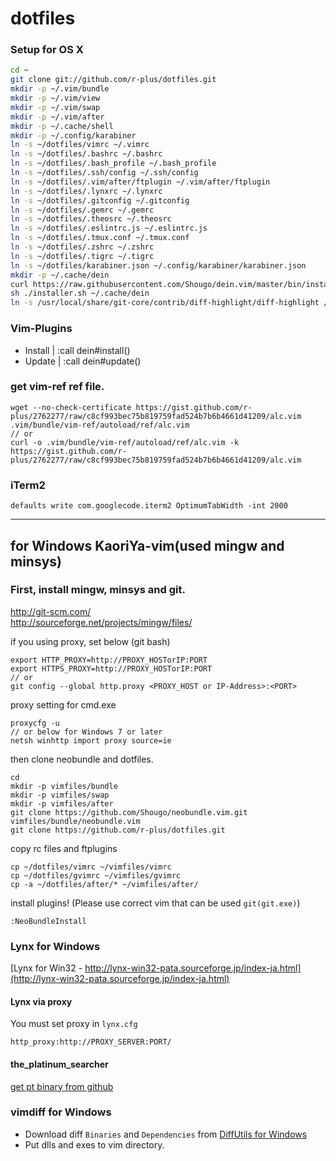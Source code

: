# dotfiles

### Setup for OS X

```bash
cd ~
git clone git://github.com/r-plus/dotfiles.git
mkdir -p ~/.vim/bundle
mkdir -p ~/.vim/view
mkdir -p ~/.vim/swap
mkdir -p ~/.vim/after
mkdir -p ~/.cache/shell
mkdir -p ~/.config/karabiner
ln -s ~/dotfiles/vimrc ~/.vimrc
ln -s ~/dotfiles/.bashrc ~/.bashrc
ln -s ~/dotfiles/.bash_profile ~/.bash_profile
ln -s ~/dotfiles/.ssh/config ~/.ssh/config
ln -s ~/dotfiles/.vim/after/ftplugin ~/.vim/after/ftplugin
ln -s ~/dotfiles/.lynxrc ~/.lynxrc
ln -s ~/dotfiles/.gitconfig ~/.gitconfig
ln -s ~/dotfiles/.gemrc ~/.gemrc
ln -s ~/dotfiles/.theosrc ~/.theosrc
ln -s ~/dotfiles/.eslintrc.js ~/.eslintrc.js
ln -s ~/dotfiles/.tmux.conf ~/.tmux.conf
ln -s ~/dotfiles/.zshrc ~/.zshrc
ln -s ~/dotfiles/.tigrc ~/.tigrc
ln -s ~/dotfiles/karabiner.json ~/.config/karabiner/karabiner.json
mkdir -p ~/.cache/dein
curl https://raw.githubusercontent.com/Shougo/dein.vim/master/bin/installer.sh > installer.sh
sh ./installer.sh ~/.cache/dein
ln -s /usr/local/share/git-core/contrib/diff-highlight/diff-highlight /usr/local/bin/diff-highlight
```

### Vim-Plugins

* Install | :call dein#install()
* Update | :call dein#update()

### get vim-ref ref file.

    wget --no-check-certificate https://gist.github.com/r-plus/2762277/raw/c8cf993bec75b819759fad524b7b6b4661d41209/alc.vim .vim/bundle/vim-ref/autoload/ref/alc.vim
    // or
    curl -o .vim/bundle/vim-ref/autoload/ref/alc.vim -k https://gist.github.com/r-plus/2762277/raw/c8cf993bec75b819759fad524b7b6b4661d41209/alc.vim

### iTerm2

`defaults write com.googlecode.iterm2 OptimumTabWidth -int 2000`

-----
## for Windows KaoriYa-vim(used mingw and minsys)
### First, install mingw, minsys and git.
http://git-scm.com/    
http://sourceforge.net/projects/mingw/files/

if you using proxy, set below (git bash)

    export HTTP_PROXY=http://PROXY_HOSTorIP:PORT
    export HTTPS_PROXY=http://PROXY_HOSTorIP:PORT
    // or
    git config --global http.proxy <PROXY_HOST or IP-Address>:<PORT>

proxy setting for cmd.exe

    proxycfg -u
    // or below for Windows 7 or later
    netsh winhttp import proxy source=ie

then clone neobundle and dotfiles.

    cd
    mkdir -p vimfiles/bundle
    mkdir -p vimfiles/swap
    mkdir -p vimfiles/after
    git clone https://github.com/Shougo/neobundle.vim.git vimfiles/bundle/neobundle.vim
    git clone https://github.com/r-plus/dotfiles.git

copy rc files and ftplugins

    cp ~/dotfiles/vimrc ~/vimfiles/vimrc
    cp ~/dotfiles/gvimrc ~/vimfiles/gvimrc
    cp -a ~/dotfiles/after/* ~/vimfiles/after/

install plugins! (Please use correct vim that can be used `git(git.exe)`)

    :NeoBundleInstall

### Lynx for Windows
[Lynx for Win32 - http://lynx-win32-pata.sourceforge.jp/index-ja.html](http://lynx-win32-pata.sourceforge.jp/index-ja.html)

#### Lynx via proxy
You must set proxy in `lynx.cfg`

    http_proxy:http://PROXY_SERVER:PORT/

#### the_platinum_searcher
[get pt binary from github](https://github.com/monochromegane/the_platinum_searcher#user)

### vimdiff for Windows
* Download diff `Binaries` and `Dependencies` from [DiffUtils for Windows](http://gnuwin32.sourceforge.net/packages/diffutils.htm)
* Put dlls and exes to vim directory.
